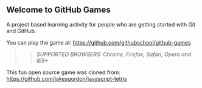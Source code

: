 ## Welcome to GitHub Games

A project based learning activity for people who are getting started with Git and GitHub.

You can play the game at: https://github.com/githubschool/github-games

>> _*SUPPORTED BROWSERS*: Chrome, Firefox, Safari, Opera and IE9+_

This fun open source game was cloned from: https://github.com/jakesgordon/javascript-tetris
